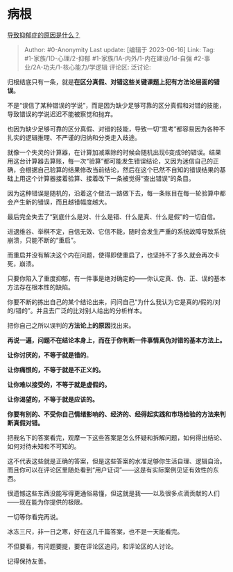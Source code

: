 # 病根
[导致抑郁症的原因是什么？](https://www.zhihu.com/question/45660003/answer/3075860306)

> Author: #0-Anonymity
> Last update: [编辑于 2023-06-16]
> Link:
> Tag: #1-家族/1D-心理/2-抑郁 #1-家族/1A-内外/1-内在建设/1d-自强 #2-事业/2A-功夫/1-核心能力/学逻辑 
> 评论区:
> 泛讨论:

归根结底只有一条，就是**在区分真假、对错这些关键课题上犯有方法论层面的错误**。

不是“误信了某种错误的学说”，而是因为缺少足够可靠的区分真假和对错的技能，导致错误的学说迟迟不能被察觉和抛弃。

也因为缺少足够可靠的区分真假、对错的技能，导致一切“思考”都容易因为各种不扎实的逻辑推理、不严谨的归纳和分类走入歧途。

就像一个失灵的计算器，在计算加减乘除的时候会随机出现6变成9的错误。结果用这台计算器去算账，每一次“验算”都可能发生错误结论，又因为迷信自己的正确，会根据自己验算的结果修改当前结论，然后在这个已然不自知的错误结果的基础上用这个计算器接着验算、接着改下一条被觉得“查出错误”的条目。

因为这种错误是随机的，沿着这个做法一路做下去，每一条账目在每一轮验算中都会产生新的错误，而且越错幅度越大。

最后完全失去了“到底什么是对、什么是错、什么是真、什么是假”的一切自信。

进退维谷、举棋不定，自信无效、它信不能，随时会发生严重的系统故障导致系统崩溃，只能不断的“重启”。

而重启并没有解决这个内在问题，使得即使重启了，也坚持不了多久就会再次卡死，崩溃。

只要你陷入了重度抑郁，有一件事是绝对确定的——你认定真、伪、正、误的基本方法存在根本性的缺陷。

你要不断的拣出自己的某个结论出来，问问自己“为什么我认为它是真的/假的/对的/错的”。并且去广泛的比对别人给出的分析样本。

把你自己之所以误判的**方法论上的原因**找出来。

**再说一遍，问题不在结论本身上，而在于你判断一件事情真伪对错的基本方法上。**

**让你讨厌的，不等于就是错的**。

**让你痛恨的，不等于就是不正义的。**

**让你难以接受的，不等于就是虚假的。**

**让你渴望的，不等于就是应该的。**

**你要有别的、不受你自己情绪影响的、经济的、经得起实践和市场检验的方法来判断真假对错。**

把我名下的答案看完，观摩一下这些答案是怎么怀疑和拆解问题，如何得出结论、如何对待未知和不可知的。

这不代表这些就是正确的答案，但是这些答案的水准足够你生活自理、逻辑自洽。而且你可以在评论区里随处看到“用户证词”——这是有实际案例见证有效性的东西。

很遗憾这些东西没能写得更通俗易懂，但这就是我——以及很多点滴贡献的人们——现在能为你提供的极限。

一切等你看完再说。

冰冻三尺，非一日之寒，好在这几千篇答案，也不是一天能看完。

不但要看，有问题要提，要在评论区追问，和评论区的人讨论。

记得保持友善。